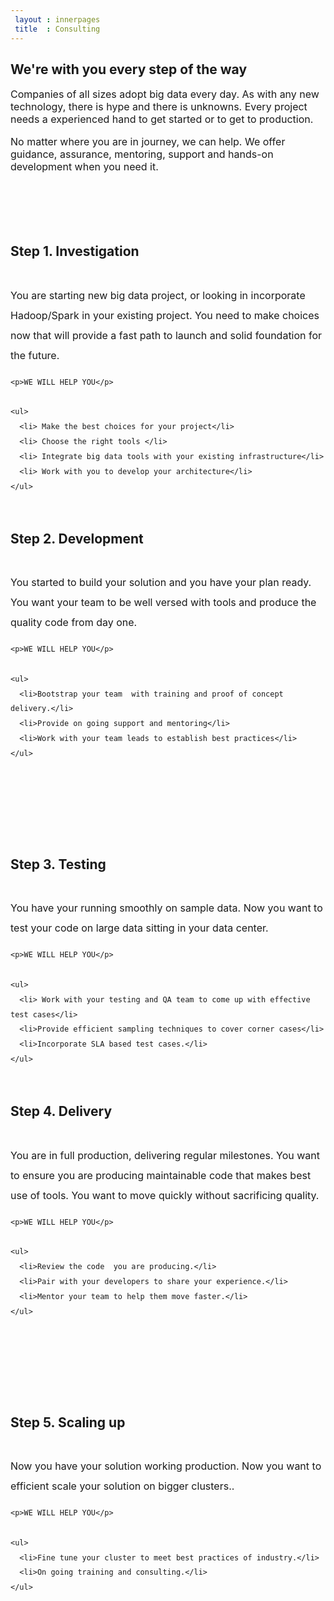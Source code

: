 ```yaml
---
 layout : innerpages
 title  : Consulting
---
```

<style type="text/css">
  p,li{
  	font-size: 16px;
  }	

  .section-info {
  	line-height: 2;  	
  }

  .section-info h2{
  	padding-bottom: 3%;
  }

  .section-info>p {
  	line-height: 2;
  }

  .section-icon {

  	padding-top: 5%;
  }


</style>

<div class="row" >
 <div class="col-md-8" style="margin-top:10px;">
 <h2>We're with you every step of the way</h2>
 <p>
  Companies of all sizes adopt big data every day. As with any new technology, there is hype and there is unknowns. Every project needs a experienced hand to get started or to get to production.
 </p>

 <p style="margin-top:3%;">
 No matter where you are in journey, we can help. We offer guidance, assurance, mentoring, support and hands-on development when you need it.
 </p>
</div>
</div>

<!-- Sections -->

<div class="row" style="margin-top:10%;">
  <div class="col-md-1"></div>
  <div class="col-md-3 section-icon">
    <span class="fa-stack fa-5x" style="font-size:10em;">
    <i class="fa fa-circle fa-stack-2x text-primary"></i>
   <i class="fa  fa-anchor fa-stack-1x fa-inverse"></i>
   </span>
  </div>
  <div class="col-md-2"></div>
  <div class="col-md-6 section-info" >
    <h2> Step 1. Investigation</h2>
    <p>You are starting new big data project, or looking in incorporate Hadoop/Spark in your existing project. You need to make choices now that will provide a fast path to launch and solid foundation for the future.</p>

    <p>WE WILL HELP YOU</p>

    <ul>
      <li> Make the best choices for your project</li>
      <li> Choose the right tools </li>
      <li> Integrate big data tools with your existing infrastructure</li>
      <li> Work with you to develop your architecture</li>
    </ul> 
  </div>
  </div>

  <div class="row" style="margin-top:10%;">
  <div class="col-md-1"></div>
  <div class="col-md-4 section-info">
    <h2>Step 2. Development</h2>
    <p>You started to build your solution and you have your plan ready. You want your team to be well versed with tools and produce the quality code from day one.</p>

    <p>WE WILL HELP YOU</p>

    <ul>
      <li>Bootstrap your team  with training and proof of concept delivery.</li>
      <li>Provide on going support and mentoring</li>
      <li>Work with your team leads to establish best practices</li>      
    </ul> 
  </div>
  <div class="col-md-2"></div>
  <div class="col-md-2 section-icon">
    <span class="fa-stack fa-5x" style="font-size:10em;">
    <i class="fa fa-circle fa-stack-2x text-primary"></i>
   <i class="fa  fa-laptop fa-stack-1x fa-inverse"></i>
   </span>
  </div>
  </div>


  <div class="row" style="margin-top:10%;">
  <div class="col-md-1"></div>
  <div class="col-md-3 section-icon">
    <span class="fa-stack fa-5x" style="font-size:10em;">
    <i class="fa fa-circle fa-stack-2x text-primary"></i>
   <i class="fa  fa-cogs fa-stack-1x fa-inverse"></i>
   </span>
  </div>
  <div class="col-md-2"></div>
  <div class="col-md-6 section-info" >
    <h2> Step 3. Testing</h2>
    <p>You have your running smoothly on sample data. Now you want to test your code on large data sitting in your data center.</p>

    <p>WE WILL HELP YOU</p>

    <ul>
      <li> Work with your testing and QA team to come up with effective test cases</li>
      <li>Provide efficient sampling techniques to cover corner cases</li>
      <li>Incorporate SLA based test cases.</li>      
    </ul> 
  </div>
  </div>

  <div class="row" style="margin-top:10%;">
  <div class="col-md-1"></div>
  <div class="col-md-4 section-info">
    <h2>Step 4. Delivery</h2>
    <p>You are in full production, delivering regular milestones. You want to ensure you are producing maintainable code that makes best use of tools. You want to move quickly without sacrificing quality.</p>

    <p>WE WILL HELP YOU</p>

    <ul>
      <li>Review the code  you are producing.</li>
      <li>Pair with your developers to share your experience.</li>
      <li>Mentor your team to help them move faster.</li>      
    </ul> 
  </div>
  <div class="col-md-2"></div>
  <div class="col-md-2 section-icon">
    <span class="fa-stack fa-5x" style="font-size:10em;">
    <i class="fa fa-circle fa-stack-2x text-primary"></i>
   <i class="fa  fa-send fa-stack-1x fa-inverse"></i>
   </span>
  </div>
  </div>


  <div class="row" style="margin-top:10%;">
  <div class="col-md-1"></div>
  <div class="col-md-3 section-icon">
    <span class="fa-stack fa-5x" style="font-size:10em;">
    <i class="fa fa-circle fa-stack-2x text-primary"></i>
   <i class="fa  fa-rocket fa-stack-1x fa-inverse"></i>
   </span>
  </div>
  <div class="col-md-2"></div>
  <div class="col-md-6 section-info" >
    <h2> Step 5. Scaling up</h2>
    <p>Now you have your solution working production. Now you want to efficient scale your solution on bigger clusters..</p>

    <p>WE WILL HELP YOU</p>

    <ul>
      <li>Fine tune your cluster to meet best practices of industry.</li>
      <li>On going training and consulting.</li>      
    </ul> 
  </div>
  </div>





